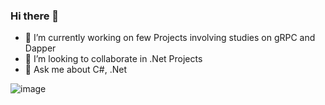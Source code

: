 ### Hi there 👋

- 🔭 I’m currently working on few Projects involving studies on gRPC and Dapper
- 👯 I’m looking to collaborate in .Net Projects
- 💬 Ask me about C#, .Net
  
![image](https://github.com/jakubWojnowski/jakubWojnowski/assets/83953649/ca5c0cd0-1a1c-4e52-933a-231e692179f2)



<!--
**jakubWojnowski/jakubWojnowski** is a ✨ _special_ ✨ repository because its `README.md` (this file) appears on your GitHub profile.

Here are some ideas to get you started:

- 🔭 I’m currently working on ProfeSiNet where I'm implementing modular monolith with RabbitMQ
- 🌱 I’m currently learning Modular Monolith Architecture 
- 👯 I’m looking to collaborate in .Net Projects
- 💬 Ask me about C#, .Net
  ![image](https://github.com/jakubWojnowski/jakubWojnowski/assets/83953649/c6c13227-8972-498c-97df-7668c594ecfd)
-->
